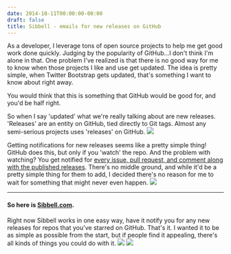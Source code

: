 ```yaml
---
date: 2014-10-11T00:00:00-00:00
draft: false
title: Sibbell - emails for new releases on GitHub
---
```


As a developer, I leverage tons of open source projects to help me get good work done quickly. Judging by the popularity of GitHub...I don't think I'm alone in that. One problem I've realized is that there is no good way for me to know when those projects I like and use get updated. The idea is pretty simple, when Twitter Bootstrap gets updated, that's something I want to know about right away.

You would think that this is something that GitHub would be good for, and you'd be half right.

So when I say 'updated' what we're really talking about are new releases. 'Releases' are an entity on GitHub, tied directly to Git tags. Almost any semi-serious projects uses 'releases' on GitHub.
![](/img/blog/Screen-Shot-2014-10-11-at-11-28-06-AM.png)

Getting notifications for new releases seems like a pretty simple thing! GitHub does this, but only if you 'watch' the repo. And the problem with watching? You get notified for [every issue, pull request, and comment along with the published releases](https://help.github.com/articles/about-notifications/). There's no middle ground, and while it'd be a pretty simple thing for them to add, I decided there's no reason for me to wait for something that might never even happen.
![](/img/blog/Screen-Shot-2014-10-11-at-11-25-51-AM.png)


----
#### So here is [Sibbell.com](http://sibbell.com/).
Right now Sibbell works in one easy way, have it notify you for any new releases for repos that you've starred on GitHub. That's it. I wanted it to be as simple as possible from the start, but if people find it appealing, there's all kinds of things you could do with it.
![](/img/blog/Screen-Shot-2014-10-11-at-11-36-26-AM.png)
![](/img/blog/Screen-Shot-2014-10-11-at-11-38-10-AM.png)
